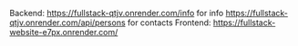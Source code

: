 Backend:
    https://fullstack-qtjv.onrender.com/info           for info
    https://fullstack-qtjv.onrender.com/api/persons    for contacts
Frontend:
    https://fullstack-website-e7px.onrender.com/